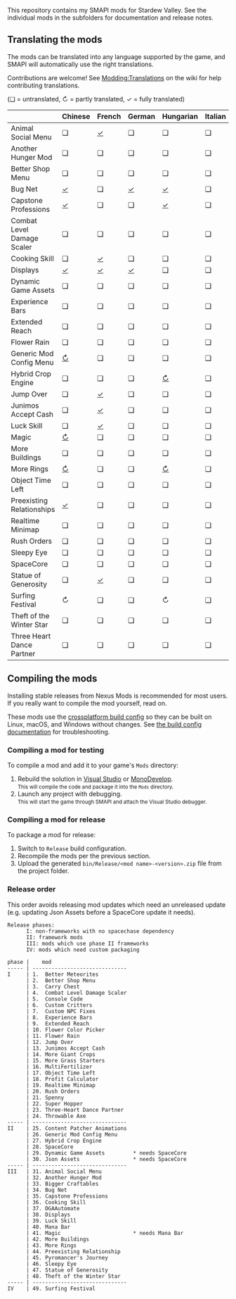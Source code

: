 ﻿This repository contains my SMAPI mods for Stardew Valley. See the individual mods in the
subfolders for documentation and release notes.

## Translating the mods
The mods can be translated into any language supported by the game, and SMAPI will automatically
use the right translations.

Contributions are welcome! See [Modding:Translations](https://stardewvalleywiki.com/Modding:Translations)
on the wiki for help contributing translations.

(❑ = untranslated, ↻ = partly translated, ✓ = fully translated)

&nbsp;                     | Chinese                                   | French                               | German                     | Hungarian                             | Italian | Japanese | Korean                                    | [Polish]                               | Portuguese              | Russian                                | Spanish                                   | [Thai]                                    | Turkish | [Ukrainian]
-------------------------- | ----------------------------------------- | ------------------------------------ | -------------------------- | ------------------------------------- | ------- | -------- | ----------------------------------------- | -------------------------------------- | ----------------------- | -------------------------------------- | ----------------------------------------- | ----------------------------------------- | ------- | -----------
Animal Social Menu         | ❑                                         | [✓](AnimalSocialMenu/i18n/fr.json)   | ❑                          | ❑                                     | ❑       | ❑        | [✓](AnimalSocialMenu/i18n/ko.json)        | ❑                                      | ❑                       | ❑                                      | [✓](AnimalSocialMenu/i18n/es.json)        | [✓](AnimalSocialMenu/i18n/th.json)        | ❑       | ❑
Another Hunger Mod         | ❑                                         | ❑                                    | ❑                          | ❑                                     | ❑       | ❑        | [✓](AnotherHungerMod/i18n/ko.json)        | ❑                                      | ❑                       | ❑                                      | [✓](AnotherHungerMod/i18n/es.json)        | ❑                                         | ❑       | ❑
Better Shop Menu           | ❑                                         | ❑                                    | ❑                          | ❑                                     | ❑       | ❑        | [✓](BetterShopMenu/i18n/ko.json)          | ❑                                      | ❑                       | ❑                                      | [✓](BetterShopMenu/i18n/es.json)          | [✓](BetterShopMenu/i18n/th.json)          | ❑       | ❑
Bug Net                    | [✓](BugNet/i18n/zh.json)                  | ❑                                    | [✓](BugNet/i18n/de.json)   | [✓](BugNet/i18n/hu.json)              | ❑       | ❑        | [✓](BugNet/i18n/ko.json)                  | ❑                                      | ❑                       | ❑                                      | [✓](BugNet/i18n/es.json)                  | [✓](BugNet/i18n/th.json)                  | ❑       | ❑
Capstone Professions       | [✓](CapstoneProfessions/i18n/zh.json)     | ❑                                    | ❑                          | [✓](CapstoneProfessions/i18n/hu.json) | ❑       | ❑        | [✓](CapstoneProfessions/i18n/ko.json)     | ❑                                      | ❑                       | ❑                                      | [✓](CapstoneProfessions/i18n/es.json)     | [✓](CapstoneProfessions/i18n/th.json)     | ❑       | ❑
Combat Level Damage Scaler | ❑                                         | ❑                                    | ❑                          | ❑                                     | ❑       | ❑        | [✓](CombatLevelDamageScaler/i18n/ko.json) | ❑                                      | ❑                       | ❑                                      | [✓](CombatLevelDamageScaler/i18n/es.json) | [✓](CombatLevelDamageScaler/i18n/th.json) | ❑       | ❑
Cooking Skill              | ❑                                         | [✓](CookingSkill/i18n/fr.json)       | ❑                          | ❑                                     | ❑       | ❑        | [✓](CookingSkill/i18n/ko.json)            | ❑                                      | ❑                       | ❑                                      | [✓](CookingSkill/i18n/es.json)            | [✓](CookingSkill/i18n/th.json)            | ❑       | ❑
Displays                   | [✓](Displays/i18n/zh.json)                | [✓](Displays/i18n/fr.json)           | [✓](Displays/i18n/de.json) | ❑                                     | ❑       | ❑        | [✓](Displays/i18n/ko.json)                | ❑                                      | ❑                       | ❑                                      | [✓](Displays/i18n/es.json)                | [✓](Displays/i18n/th.json)                | ❑       | ❑
Dynamic Game Assets        | ❑                                         | ❑                                    | ❑                          | ❑                                     | ❑       | ❑        | [✓](DynamicGameAssets/i18n/ko.json)       | ❑                                      | ❑                       | ❑                                      | [✓](DynamicGameAssets/i18n/es.json)       | [✓](DynamicGameAssets/i18n/th.json)       | ❑       | ❑
Experience Bars            | ❑                                         | ❑                                    | ❑                          | ❑                                     | ❑       | ❑        | [✓](ExperienceBars/i18n/ko.json)          | ❑                                      | ❑                       | ❑                                      | [✓](ExperienceBars/i18n/es.json)          | [✓](ExperienceBars/i18n/th.json)          | ❑       | ❑
Extended Reach             | ❑                                         | ❑                                    | ❑                          | ❑                                     | ❑       | ❑        | ❑                                         | ❑                                      | ❑                       | ❑                                      | [✓](ExtendedReach/i18n/es.json)           | ❑                                         | ❑       | ❑
Flower Rain                | ❑                                         | ❑                                    | ❑                          | ❑                                     | ❑       | ❑        | [✓](FlowerRain/i18n/ko.json)              | ❑                                      | ❑                       | ❑                                      | [✓](FlowerRain/i18n/es.json)              | ❑                                         | ❑       | ❑
Generic Mod Config Menu    | [↻](GenericModConfigMenu/i18n/zh.json)    | ❑                                    | ❑                          | ❑                                     | ❑       | ❑        | [✓](GenericModConfigMenu/i18n/ko.json)    | [↻](GenericModConfigMenu/i18n/pl.json) | ❑                       | [↻](GenericModConfigMenu/i18n/ru.json) | [↻](GenericModConfigMenu/i18n/es.json)    | [↻](GenericModConfigMenu/i18n/th.json)    | ❑       | [↻](GenericModConfigMenu/i18n/uk.json)
Hybrid Crop Engine         | ❑                                         | ❑                                    | ❑                          | [↻](HybridCropEngine/i18n/hu.json)    | ❑       | ❑        | [↻](HybridCropEngine/i18n/ko.json)        | ❑                                      | ❑                       | ❑                                      | [✓](HybridCropEngine/i18n/es.json)        | [✓](HybridCropEngine/i18n/th.json)        | ❑       | ❑
Jump Over                  | ❑                                         | [✓](JumpOver/i18n/fr.json)           | ❑                          | ❑                                     | ❑       | ❑        | [✓](JumpOver/i18n/ko.json)                | ❑                                      | ❑                       | ❑                                      | [✓](JumpOver/i18n/es.json)                | [✓](JumpOver/i18n/th.json)                | ❑       | ❑
Junimos Accept Cash        | ❑                                         | [✓](JunimosAcceptCash/i18n/fr.json)  | ❑                          | ❑                                     | ❑       | ❑        | [✓](JunimosAcceptCash/i18n/ko.json)       | ❑                                      | ❑                       | ❑                                      | [✓](JunimosAcceptCash/i18n/es.json)       | [✓](JunimosAcceptCash/i18n/th.json)       | ❑       | ❑
Luck Skill                 | ❑                                         | [✓](LuckSkill/i18n/fr.json)          | ❑                          | ❑                                     | ❑       | ❑        | [✓](LuckSkill/i18n/ko.json)               | ❑                                      | ❑                       | ❑                                      | [✓](LuckSkill/i18n/es.json)               | ❑                                         | ❑       | ❑
Magic                      | [↻](Magic/i18n/zh.json)                   | ❑                                    | ❑                          | ❑                                     | ❑       | ❑        | [↻](Magic/i18n/ko.json)                   | ❑                                      | [↻](Magic/i18n/pt.json) | [↻](Magic/i18n/ru.json)                | [↻](Magic/i18n/es.json)                   | ❑                                         | ❑       | ❑
More Buildings             | ❑                                         | ❑                                    | ❑                          | ❑                                     | ❑       | ❑        | [✓](MoreBuildings/i18n/ko.json)           | ❑                                      | ❑                       | ❑                                      | [✓](MoreBuildings/i18n/es.json)           | [✓](MoreBuildings/i18n/th.json)           | ❑       | ❑
More Rings                 | [↻](MoreRings/i18n/zh.json)               | ❑                                    | ❑                          | [↻](MoreRings/i18n/hu.json)           | ❑       | ❑        | [✓](MoreRings/i18n/ko.json)               | ❑                                      | ❑                       | ❑                                      | [✓](MoreRings/i18n/es.json)               | ❑                                         | ❑       | ❑
Object Time Left           | ❑                                         | ❑                                    | ❑                          | ❑                                     | ❑       | ❑        | [✓](ObjectTimeLeft/i18n/ko.json)          | ❑                                      | ❑                       | ❑                                      | [✓](ObjectTimeLeft/i18n/es.json)          | [✓](ObjectTimeLeft/i18n/th.json)          | ❑       | ❑
Preexisting Relationships  | [✓](PreexistingRelationship/i18n/zh.json) | ❑                                    | ❑                          | ❑                                     | ❑       | ❑        | [✓](PreexistingRelationship/i18n/ko.json) | ❑                                      | ❑                       | ❑                                      | [✓](PreexistingRelationship/i18n/es.json) | [✓](PreexistingRelationship/i18n/th.json) | ❑       | ❑
Realtime Minimap           | ❑                                         | ❑                                    | ❑                          | ❑                                     | ❑       | ❑        | [✓](RealtimeMinimap/i18n/ko.json)         | ❑                                      | ❑                       | ❑                                      | [✓](RealtimeMinimap/i18n/es.json)         | ❑                                         | ❑       | ❑
Rush Orders                | ❑                                         | ❑                                    | ❑                          | ❑                                     | ❑       | ❑        | [✓](RushOrders/i18n/ko.json)              | ❑                                      | ❑                       | ❑                                      | [✓](RushOrders/i18n/es.json)              | ❑                                         | ❑       | ❑
Sleepy Eye                 | ❑                                         | ❑                                    | ❑                          | ❑                                     | ❑       | ❑        | [✓](SleepyEye/i18n/ko.json)               | ❑                                      | ❑                       | ❑                                      | [✓](SleepyEye/i18n/es.json)               | [✓](SleepyEye/i18n/th.json)               | ❑       | ❑
SpaceCore                  | ❑                                         | ❑                                    | ❑                          | ❑                                     | ❑       | ❑        | [✓](SpaceCore/i18n/ko.json)               | ❑                                      | ❑                       | ❑                                      | [✓](SpaceCore/i18n/es.json)               | ❑                                         | ❑       | ❑
Statue of Generosity       | ❑                                         | [✓](StatueOfGenerosity/i18n/fr.json) | ❑                          | ❑                                     | ❑       | ❑        | [✓](StatueOfGenerosity/i18n/ko.json)      | ❑                                      | ❑                       | ❑                                      | [✓](StatueOfGenerosity/i18n/es.json)      | [✓](StatueOfGenerosity/i18n/th.json)      | ❑       | ❑
Surfing Festival           | ↻                                         | ❑                                    | ❑                          | ↻                                     | ❑       | ❑        | ✓                                         | ❑                                      | ↻                       | ↻                                      | ✓                                         | ❑                                         | ❑       | ❑
Theft of the Winter Star   | ❑                                         | ❑                                    | ❑                          | ❑                                     | ❑       | ❑        | [✓](TheftOfTheWinterStar/i18n/ko.json)    | ❑                                      | ❑                       | ❑                                      | [✓](TheftOfTheWinterStar/i18n/es.json)    | ❑                                         | ❑       | ❑
Three Heart Dance Partner  | ❑                                         | ❑                                    | ❑                          | ❑                                     | ❑       | ❑        | ❑                                         | ❑                                      | ❑                       | ❑                                      | [✓](ThreeHeartDancePartner/i18n/es.json)  | ❑                                         | ❑       | ❑

[Polish]: https://www.nexusmods.com/stardewvalley/mods/3616
[Thai]: https://www.nexusmods.com/stardewvalley/mods/7052
[Ukrainian]: https://www.nexusmods.com/stardewvalley/mods/8427


## Compiling the mods
Installing stable releases from Nexus Mods is recommended for most users. If you really want to
compile the mod yourself, read on.

These mods use the [crossplatform build config](https://www.nuget.org/packages/Pathoschild.Stardew.ModBuildConfig)
so they can be built on Linux, macOS, and Windows without changes. See [the build config documentation](https://www.nuget.org/packages/Pathoschild.Stardew.ModBuildConfig)
for troubleshooting.

### Compiling a mod for testing
To compile a mod and add it to your game's `Mods` directory:

1. Rebuild the solution in [Visual Studio](https://www.visualstudio.com/vs/community/) or [MonoDevelop](http://www.monodevelop.com/).  
   <small>This will compile the code and package it into the `Mods` directory.</small>
2. Launch any project with debugging.  
   <small>This will start the game through SMAPI and attach the Visual Studio debugger.</small>

### Compiling a mod for release
To package a mod for release:

1. Switch to `Release` build configuration.
2. Recompile the mods per the previous section.
3. Upload the generated `bin/Release/<mod name>-<version>.zip` file from the project folder.

### Release order
This order avoids releasing mod updates which need an unreleased update (e.g. updating Json Assets
before a SpaceCore update it needs).

```
Release phases:
      I: non-frameworks with no spacechase dependency
      II: framework mods
      III: mods which use phase II frameworks
      IV: mods which need custom packaging

phase |    mod
----- | ------------------------------
I     | 1.  Better Meteorites
      | 2.  Better Shop Menu
      | 3.  Carry Chest
      | 4.  Combat Level Damage Scaler
      | 5.  Console Code
      | 6.  Custom Critters
      | 7.  Custom NPC Fixes
      | 8.  Experience Bars
      | 9.  Extended Reach
      | 10. Flower Color Picker
      | 11. Flower Rain
      | 12. Jump Over
      | 13. Junimos Accept Cash
      | 14. More Giant Crops
      | 15. More Grass Starters
      | 16. MultiFertilizer
      | 17. Object Time Left
      | 18. Profit Calculator
      | 19. Realtime Minimap
      | 20. Rush Orders
      | 21. Spenny
      | 22. Super Hopper
      | 23. Three-Heart Dance Partner
      | 24. Throwable Axe
----- | ------------------------------
II    | 25. Content Patcher Animations
      | 26. Generic Mod Config Menu
      | 27. Hybrid Crop Engine
      | 28. SpaceCore
      | 29. Dynamic Game Assets         * needs SpaceCore
      | 30. Json Assets                 * needs SpaceCore
----- | ------------------------------
III   | 31. Animal Social Menu
      | 32. Another Hunger Mod
      | 33. Bigger Craftables
      | 34. Bug Net
      | 35. Capstone Professions
      | 36. Cooking Skill
      | 37. DGAAutomate
      | 38. Displays
      | 39. Luck Skill
      | 40. Mana Bar
      | 41. Magic                       * needs Mana Bar
      | 42. More Buildings
      | 43. More Rings
      | 44. Preexisting Relationship
      | 45. Pyromancer's Journey
      | 46. Sleepy Eye
      | 47. Statue of Generosity
      | 48. Theft of the Winter Star
----- | ------------------------------
IV    | 49. Surfing Festival
```
